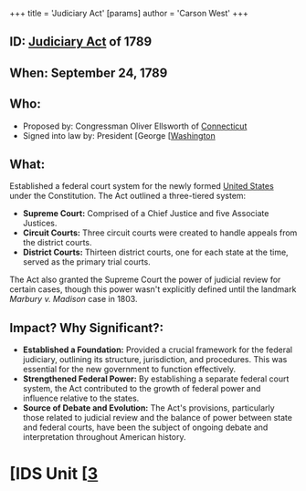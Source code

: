 +++
 title = 'Judiciary Act'
[params]
	author = 'Carson West'
+++
## ID: [Judiciary Act](./../judiciary-act/) of 1789

## When: September 24, 1789

## Who: 
* Proposed by: Congressman Oliver Ellsworth of [Connecticut](./../connecticut/)
* Signed into law by: President [George [[Washington](./../george-[[washington/)

## What: 
Established a federal court system for the newly formed [United States](./../united-states/) under the Constitution. The Act outlined a three-tiered system:
* **Supreme Court:**  Comprised of a Chief Justice and five Associate Justices.
* **Circuit Courts:** Three circuit courts were created to handle appeals from the district courts. 
* **District Courts:**  Thirteen district courts, one for each state at the time, served as the primary trial courts. 

The Act also granted the Supreme Court the power of judicial review for certain cases, though this power wasn't explicitly defined until the landmark *Marbury v. Madison* case in 1803.

## Impact? Why Significant?: 

* **Established a Foundation:** Provided a crucial framework for the federal judiciary, outlining its structure, jurisdiction, and procedures. This was essential for the new government to function effectively. 
* **Strengthened Federal Power:**  By establishing a separate federal court system, the Act contributed to the growth of federal power and influence relative to the states. 
* **Source of Debate and Evolution:** The Act's provisions, particularly those related to judicial review and the balance of power between state and federal courts, have been the subject of ongoing debate and interpretation throughout American history.  

# [IDS Unit [[3](./../ids-unit-[[3/)